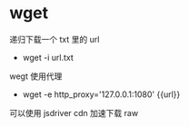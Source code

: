 # wget

递归下载一个 txt 里的 url

- wget -i url.txt

wegt 使用代理

- wget -e http_proxy='127.0.0.1:1080' {{url}}


可以使用 jsdriver cdn 加速下载 raw
<script src="https://gist.github.com/muzi502/c1bd677c5b4c41115dcfff6e724dee8b.js"></script>
